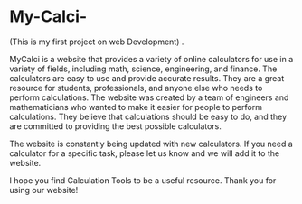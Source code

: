 # My-Calci-
(This is my first project on web Development) .

MyCalci is a website that provides a variety of online calculators for use in a variety of fields, including math, science, engineering, and finance. The calculators are easy to use and provide accurate results. They are a great resource for students, professionals, and anyone else who needs to perform calculations. The website was created by a team of engineers and mathematicians who wanted to make it easier for people to perform calculations. They believe that calculations should be easy to do, and they are committed to providing the best possible calculators.


The website is constantly being updated with new calculators. If you need a calculator for a specific task, please let us know and we will add it to the website.


I hope you find Calculation Tools to be a useful resource. Thank you for using our website!
